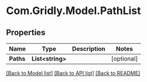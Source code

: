 
# Com.Gridly.Model.PathList

## Properties

Name | Type | Description | Notes
------------ | ------------- | ------------- | -------------
**Paths** | **List&lt;string&gt;** |  | [optional] 

[[Back to Model list]](../README.md#documentation-for-models)
[[Back to API list]](../README.md#documentation-for-api-endpoints)
[[Back to README]](../README.md)

